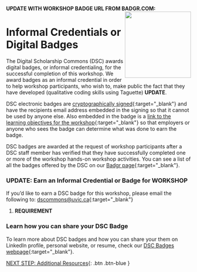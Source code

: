 
**UPDATE WITH WORKSHOP BADGE URL FROM BADGR.COM:** <img src="https://api.badgr.io/public/badges/VniblBxHTduaHgNkPtAVfQ/image" style="float:right;width:180px;"> 

# Informal Credentials or Digital Badges

The Digital Scholarship Commons (DSC) awards digital badges, or informal credentialing, for the successful completion of this workshop. We award badges as an informal credential in order to help workshop participants, who wish to, make public the fact that they have developed (qualitative coding skills using Taguette) **UPDATE**. 

DSC electronic badges are [cryptographically signed](https://badgecheck.io/){:target="_blank"} and have the recipients email address embedded in the signing so that it cannot be used by anyone else. Also embedded in the badge is a [link to the learning objectives for the workshop](https://badgr.com/backpack/badges/607767abb78d4c65fc8f1676){:target="_blank"} so that employers or anyone who sees the badge can determine what was done to earn the badge. 

DSC badges are awarded at the request of workshop participants after a DSC staff member has verified that they have successfully completed one or more of the workshop hands-on workshop activities. You can see a list of all the badges offered by the DSC on our [Badgr page](https://badgr.com/public/issuers/HI5nEIsFQKiFDSGJWrYNxQ/badges){:target="_blank"}.

### UPDATE: Earn an Informal Credential or Badge for WORKSHOP

If you’d like to earn a DSC badge for this workshop, please email the following to: [dscommons@uvic.ca](mailto:dscommons@uvic.ca){:target="_blank"}
1. **REQUIREMENT**

### Learn how you can share your DSC Badge
To learn more about DSC badges and how you can share your them on LinkedIn profile, personal website, or resume, check our [DSC Badges webpage](https://onlineacademiccommunity.uvic.ca/dsc/badges/){:target="_blank"}.

[NEXT STEP: Additional Resources](additional-resources.html){: .btn .btn-blue }
